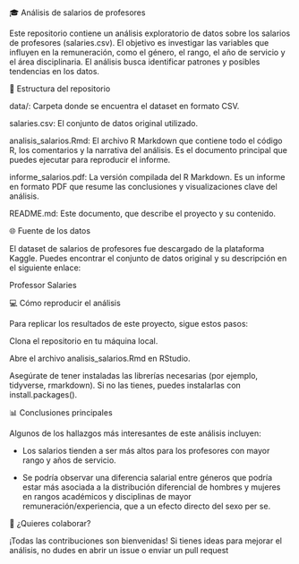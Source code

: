 🎓 Análisis de salarios de profesores

Este repositorio contiene un análisis exploratorio de datos sobre los salarios de profesores (salaries.csv). El objetivo es investigar las variables que influyen en la remuneración, como el género, el rango, el año de servicio y el área disciplinaria. El análisis busca identificar patrones y posibles tendencias en los datos.

📂 Estructura del repositorio

data/: Carpeta donde se encuentra el dataset en formato CSV.

salaries.csv: El conjunto de datos original utilizado.

analisis_salarios.Rmd: El archivo R Markdown que contiene todo el código R, los comentarios y la narrativa del análisis. Es el documento principal que puedes ejecutar para reproducir el informe.

informe_salarios.pdf: La versión compilada del R Markdown. Es un informe en formato PDF que resume las conclusiones y visualizaciones clave del análisis.

README.md: Este documento, que describe el proyecto y su contenido.

🌐 Fuente de los datos

El dataset de salarios de profesores fue descargado de la plataforma Kaggle. Puedes encontrar el conjunto de datos original y su descripción en el siguiente enlace:

Professor Salaries

💻 Cómo reproducir el análisis

Para replicar los resultados de este proyecto, sigue estos pasos:

Clona el repositorio en tu máquina local.

Abre el archivo analisis_salarios.Rmd en RStudio.

Asegúrate de tener instaladas las librerías necesarias (por ejemplo, tidyverse, rmarkdown). Si no las tienes, puedes instalarlas con install.packages().


📊 Conclusiones principales

Algunos de los hallazgos más interesantes de este análisis incluyen:

- Los salarios tienden a ser más altos para los profesores con mayor rango y años de servicio.

- Se podría observar una diferencia salarial entre géneros que podría estar más asociada a la distribución diferencial de hombres y mujeres en rangos académicos y disciplinas de mayor remuneración/experiencia, que a un efecto directo del sexo per se.


🤝 ¿Quieres colaborar?

¡Todas las contribuciones son bienvenidas! Si tienes ideas para mejorar el análisis, no dudes en abrir un issue o enviar un pull request
